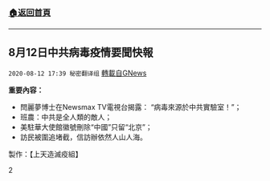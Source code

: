 ###  [:house:返回首頁](https://github.com/ourhimalayas/txt)
---

## 8月12日中共病毒疫情要聞快報
`2020-08-12 17:39 秘密翻译组` [轉載自GNews](https://gnews.org/zh-hant/294494/)

**重要內容：**

- 閆麗夢博士在Newsmax TV電視台揭露： “病毒來源於中共實驗室！”；
- 班農：中共是全人類的敵人；
- 美駐華大使館徽號刪除“中國”只留“北京”；
- 訪民被圍追堵截，信訪辦依然人山人海。




製作：【上天造滅疫組】

2
